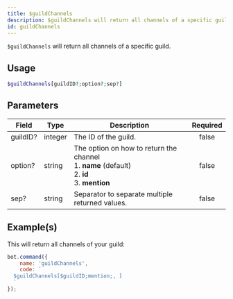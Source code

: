 ```yaml
---
title: $guildChannels
description: $guildChannels will return all channels of a specific guild.
id: guildChannels
---
```


`$guildChannels` will return all channels of a specific guild.

## Usage

```php
$guildChannels[guildID?;option?;sep?]
```

## Parameters

| Field    | Type    | Description                                                                                                 | Required |
| -------- | ------- | ----------------------------------------------------------------------------------------------------------- | :------: |
| guildID? | integer | The ID of the guild.                                                                                        |  false   |
| option?  | string  | The option on how to return the channel <br /> 1. **name** (default) <br /> 2. **id** <br /> 3. **mention** |  false   |
| sep?     | string  | Separator to separate multiple returned values.                                                             |  false   |

## Example(s)

This will return all channels of your guild:

```javascript
bot.command({
    name: 'guildChannels',
    code: `
  $guildChannels[$guildID;mention;, ]
  `
});
```
